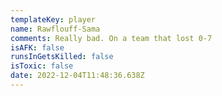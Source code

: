 ```yaml
---
templateKey: player
name: Rawflouff-Sama
comments: Really bad. On a team that lost 0-7
isAFK: false
runsInGetsKilled: false
isToxic: false
date: 2022-12-04T11:48:36.638Z
---
```

